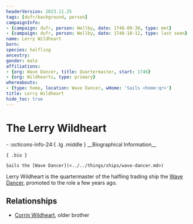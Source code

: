 ```yaml
---
headerVersion: 2023.11.25
tags: [dufr/background, person]
campaignInfo:
- {campaign: dufr, person: Wellby, date: 1748-09-30, type: met}
- {campaign: dufr, person: Wellby, date: 1748-10-12, type: last seen}
name: Lerry Wildheart
born:
species: halfling
ancestry:
gender: male
affiliations:
- {org: Wave Dancer, title: Quartermaster, start: 1746}
- {org: Wildhearts, type: primary}
whereabouts:
- {type: home, location: Wave Dancer, wHome: 'Sails <home:qr>'}
title: Lerry Wildheart
hide_toc: true
---
```

# The Lerry Wildheart
<div class="grid cards ext-narrow-margin ext-one-column" markdown>
- :octicons-info-24:{ .lg .middle } __Biographical Information__

    { .bio }

    Sails the [Wave Dancer](<../../things/ships/wave-dancer.md>)
</div>




Lerry Wildheart is the quartermaster of the halfling trading ship the [Wave Dancer](<../../things/ships/wave-dancer.md>), promoted to the role a few years ago. 
## Relationships
- [Corrin Wildheart](<./corrin-wildheart.md>), older brother